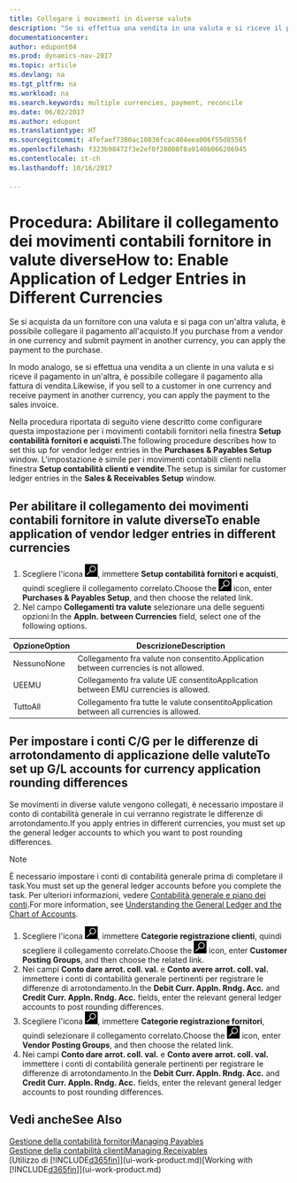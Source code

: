 ```yaml
---
title: Collegare i movimenti in diverse valute
description: "Se si effettua una vendita in una valuta e si riceve il pagamento in un'altra, è possibile collegare il movimento contabile in più valute."
documentationcenter: 
author: edupont04
ms.prod: dynamics-nav-2017
ms.topic: article
ms.devlang: na
ms.tgt_pltfrm: na
ms.workload: na
ms.search.keywords: multiple currencies, payment, reconcile
ms.date: 06/02/2017
ms.author: edupont
ms.translationtype: HT
ms.sourcegitcommit: 4fefaef7380ac10836fcac404eea006f55d8556f
ms.openlocfilehash: f323b98472f3e2ef0f28000f8a9140b066206945
ms.contentlocale: it-ch
ms.lasthandoff: 10/16/2017

---
```

# <a name="how-to-enable-application-of-ledger-entries-in-different-currencies"></a><span data-ttu-id="0c34d-103">Procedura: Abilitare il collegamento dei movimenti contabili fornitore in valute diverse</span><span class="sxs-lookup"><span data-stu-id="0c34d-103">How to: Enable Application of Ledger Entries in Different Currencies</span></span>
<span data-ttu-id="0c34d-104">Se si acquista da un fornitore con una valuta e si paga con un'altra valuta, è possibile collegare il pagamento all'acquisto.</span><span class="sxs-lookup"><span data-stu-id="0c34d-104">If you purchase from a vendor in one currency and submit payment in another currency, you can apply the payment to the purchase.</span></span>

<span data-ttu-id="0c34d-105">In modo analogo, se si effettua una vendita a un cliente in una valuta e si riceve il pagamento in un'altra, è possibile collegare il pagamento alla fattura di vendita.</span><span class="sxs-lookup"><span data-stu-id="0c34d-105">Likewise, if you sell to a customer in one currency and receive payment in another currency, you can apply the payment to the sales invoice.</span></span>

<span data-ttu-id="0c34d-106">Nella procedura riportata di seguito viene descritto come configurare questa impostazione per i movimenti contabili fornitori nella finestra **Setup contabilità fornitori e acquisti**.</span><span class="sxs-lookup"><span data-stu-id="0c34d-106">The following procedure describes how to set this up for vendor ledger entries in the **Purchases & Payables Setup** window.</span></span> <span data-ttu-id="0c34d-107">L'impostazione è simile per i movimenti contabili clienti nella finestra **Setup contabilità clienti e vendite**.</span><span class="sxs-lookup"><span data-stu-id="0c34d-107">The setup is similar for customer ledger entries in the **Sales & Receivables Setup** window.</span></span>

## <a name="to-enable-application-of-vendor-ledger-entries-in-different-currencies"></a><span data-ttu-id="0c34d-108">Per abilitare il collegamento dei movimenti contabili fornitore in valute diverse</span><span class="sxs-lookup"><span data-stu-id="0c34d-108">To enable application of vendor ledger entries in different currencies</span></span>
1. <span data-ttu-id="0c34d-109">Scegliere l'icona ![Cerca pagina o report](media/ui-search/search_small.png "icona Cerca pagina o report"), immettere **Setup contabilità fornitori e acquisti**, quindi scegliere il collegamento correlato.</span><span class="sxs-lookup"><span data-stu-id="0c34d-109">Choose the ![Search for Page or Report](media/ui-search/search_small.png "Search for Page or Report icon") icon, enter **Purchases & Payables Setup**, and then choose the related link.</span></span>
2. <span data-ttu-id="0c34d-110">Nel campo **Collegamenti tra valute** selezionare una delle seguenti opzioni:</span><span class="sxs-lookup"><span data-stu-id="0c34d-110">In the **Appln. between Currencies** field, select one of the following options.</span></span>

| <span data-ttu-id="0c34d-111">Opzione</span><span class="sxs-lookup"><span data-stu-id="0c34d-111">Option</span></span> | <span data-ttu-id="0c34d-112">Descrizione</span><span class="sxs-lookup"><span data-stu-id="0c34d-112">Description</span></span> |
| --- | --- |
| <span data-ttu-id="0c34d-113">Nessuno</span><span class="sxs-lookup"><span data-stu-id="0c34d-113">None</span></span> |<span data-ttu-id="0c34d-114">Collegamento fra valute non consentito.</span><span class="sxs-lookup"><span data-stu-id="0c34d-114">Application between currencies is not allowed.</span></span> |
| <span data-ttu-id="0c34d-115">UE</span><span class="sxs-lookup"><span data-stu-id="0c34d-115">EMU</span></span> |<span data-ttu-id="0c34d-116">Collegamento fra valute UE consentito</span><span class="sxs-lookup"><span data-stu-id="0c34d-116">Application between EMU currencies is allowed.</span></span> |
| <span data-ttu-id="0c34d-117">Tutto</span><span class="sxs-lookup"><span data-stu-id="0c34d-117">All</span></span> |<span data-ttu-id="0c34d-118">Collegamento fra tutte le valute consentito</span><span class="sxs-lookup"><span data-stu-id="0c34d-118">Application between all currencies is allowed.</span></span> |

## <a name="to-set-up-gl-accounts-for-currency-application-rounding-differences"></a><span data-ttu-id="0c34d-119">Per impostare i conti C/G per le differenze di arrotondamento di applicazione delle valute</span><span class="sxs-lookup"><span data-stu-id="0c34d-119">To set up G/L accounts for currency application rounding differences</span></span>  
<span data-ttu-id="0c34d-120">Se movimenti in diverse valute vengono collegati, è necessario impostare il conto di contabilità generale in cui verranno registrate le differenze di arrotondamento.</span><span class="sxs-lookup"><span data-stu-id="0c34d-120">If you apply entries in different currencies, you must set up the general ledger accounts to which you want to post rounding differences.</span></span>  

> [!NOTE]  
>  <span data-ttu-id="0c34d-121">È necessario impostare i conti di contabilità generale prima di completare il task.</span><span class="sxs-lookup"><span data-stu-id="0c34d-121">You must set up the general ledger accounts before you complete the task.</span></span> <span data-ttu-id="0c34d-122">Per ulteriori informazioni, vedere [Contabilità generale e piano dei conti](finance-general-ledger.md).</span><span class="sxs-lookup"><span data-stu-id="0c34d-122">For more information, see [Understanding the General Ledger and the Chart of Accounts](finance-general-ledger.md).</span></span>

1. <span data-ttu-id="0c34d-123">Scegliere l'icona ![Cerca pagina o report](media/ui-search/search_small.png "icona Cerca pagina o report"), immettere **Categorie registrazione clienti**, quindi scegliere il collegamento correlato.</span><span class="sxs-lookup"><span data-stu-id="0c34d-123">Choose the ![Search for Page or Report](media/ui-search/search_small.png "Search for Page or Report icon") icon, enter **Customer Posting Groups**, and then choose the related link.</span></span>  
2. <span data-ttu-id="0c34d-124">Nei campi **Conto dare arrot. coll. val.** e **Conto avere arrot. coll. val.** immettere i conti di contabilità generale pertinenti per registrare le differenze di arrotondamento.</span><span class="sxs-lookup"><span data-stu-id="0c34d-124">In the **Debit Curr. Appln. Rndg. Acc.** and **Credit Curr. Appln. Rndg. Acc.** fields, enter the relevant general ledger accounts to post rounding differences.</span></span>  
3. <span data-ttu-id="0c34d-125">Scegliere l'icona ![Cerca pagina o report](media/ui-search/search_small.png "Cerca pagina o report"), immettere **Categorie registrazione fornitori**, quindi selezionare il collegamento correlato.</span><span class="sxs-lookup"><span data-stu-id="0c34d-125">Choose the ![Search for Page or Report](media/ui-search/search_small.png "Search for Page or Report icon") icon, enter **Vendor Posting Groups**, and then choose the related link.</span></span>  
4. <span data-ttu-id="0c34d-126">Nei campi **Conto dare arrot. coll. val.** e **Conto avere arrot. coll. val.** immettere i conti di contabilità generale pertinenti per registrare le differenze di arrotondamento.</span><span class="sxs-lookup"><span data-stu-id="0c34d-126">In the **Debit Curr. Appln. Rndg. Acc.** and **Credit Curr. Appln. Rndg. Acc.** fields, enter the relevant general ledger accounts to post rounding differences.</span></span>  

## <a name="see-also"></a><span data-ttu-id="0c34d-127">Vedi anche</span><span class="sxs-lookup"><span data-stu-id="0c34d-127">See Also</span></span>
[<span data-ttu-id="0c34d-128">Gestione della contabilità fornitori</span><span class="sxs-lookup"><span data-stu-id="0c34d-128">Managing Payables</span></span>](payables-manage-payables.md)  
[<span data-ttu-id="0c34d-129">Gestione della contabilità clienti</span><span class="sxs-lookup"><span data-stu-id="0c34d-129">Managing Receivables</span></span>](receivables-manage-receivables.md)  
<span data-ttu-id="0c34d-130">[Utilizzo di [!INCLUDE[d365fin](includes/d365fin_md.md)]](ui-work-product.md)</span><span class="sxs-lookup"><span data-stu-id="0c34d-130">[Working with [!INCLUDE[d365fin](includes/d365fin_md.md)]](ui-work-product.md)</span></span>

